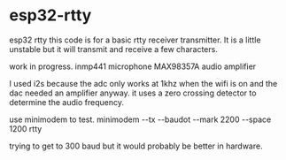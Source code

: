 # esp32-rtty
esp32 rtty
 this code is for a basic rtty receiver transmitter. It is a little unstable but it will  transmit and receive a few characters.
 
 work in progress.
inmp441 microphone
MAX98357A audio amplifier


I used i2s because the adc only works at 1khz when the wifi is on and the dac needed an amplifier anyway. it uses a zero crossing
detector to determine the audio frequency.


use minimodem to test.
minimodem --tx --baudot  --mark 2200 --space 1200 rtty


trying to get to 300 baud but it would probably be better in hardware.
